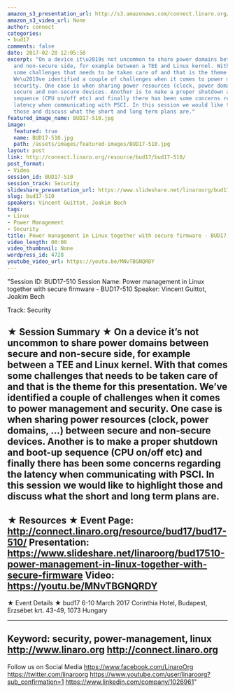 ```yaml
---
amazon_s3_presentation_url: http://s3.amazonaws.com/connect.linaro.org/bud17/Presentations/BUD17-510%20-%20Power%20management%20in%20Linux%20together%20with%20secure%20firmware.pdf
amazon_s3_video_url: None
author: connect
categories:
- bud17
comments: false
date: 2017-02-28 12:05:58
excerpt: "On a device it\u2019s not uncommon to share power domains between secure
  and non-secure side, for example between a TEE and Linux kernel. With that comes
  some challenges that needs to be taken care of and that is the theme for this presentation.
  We\u2019ve identified a couple of challenges when it comes to power management and
  security. One case is when sharing power resources (clock, power domains, ...) between
  secure and non-secure devices. Another is to make a proper shutdown and boot-up
  sequence (CPU on/off etc) and finally there has been some concerns regarding the
  latency when communicating with PSCI. In this session we would like to highlight
  those and discuss what the short and long term plans are."
featured_image_name: BUD17-510.jpg
image:
  featured: true
  name: BUD17-510.jpg
  path: /assets/images/featured-images/BUD17-510.jpg
layout: post
link: http://connect.linaro.org/resource/bud17/bud17-510/
post_format:
- Video
session_id: BUD17-510
session_track: Security
slideshare_presentation_url: https://www.slideshare.net/linaroorg/bud17510-power-management-in-linux-together-with-secure-firmware
slug: bud17-510
speakers: Vincent Guittot, Joakim Bech
tags:
- Linux
- Power Management
- Security
title: Power management in Linux together with secure firmware - BUD17-510
video_length: 00:00
video_thumbnail: None
wordpress_id: 4728
youtube_video_url: https://youtu.be/MNvTBGNQRDY
---
```


"Session ID: BUD17-510
Session Name: Power management in Linux together with secure firmware - BUD17-510
Speaker: Vincent Guittot, Joakim Bech

Track: Security


★ Session Summary ★
On a device it’s not uncommon to share power domains between secure and non-secure side, for example between a TEE and Linux kernel. With that comes some challenges that needs to be taken care of and that is the theme for this presentation. We’ve identified a couple of challenges when it comes to power management and security. One case is when sharing power resources (clock, power domains, ...) between secure and non-secure devices. Another is to make a proper shutdown and boot-up sequence (CPU on/off etc) and finally there has been some concerns regarding the latency when communicating with PSCI. In this session we would like to highlight those and discuss what the short and long term plans are.
---------------------------------------------------
★ Resources ★
Event Page: http://connect.linaro.org/resource/bud17/bud17-510/
Presentation: https://www.slideshare.net/linaroorg/bud17510-power-management-in-linux-together-with-secure-firmware
Video: https://youtu.be/MNvTBGNQRDY
 ---------------------------------------------------

★ Event Details ★
bud17
6-10 March 2017
Corinthia Hotel, Budapest,
Erzsébet krt. 43-49,
1073 Hungary

---------------------------------------------------
Keyword: security, power-management, linux
http://www.linaro.org
http://connect.linaro.org
---------------------------------------------------
Follow us on Social Media
https://www.facebook.com/LinaroOrg
https://twitter.com/linaroorg
https://www.youtube.com/user/linaroorg?sub_confirmation=1
https://www.linkedin.com/company/1026961"